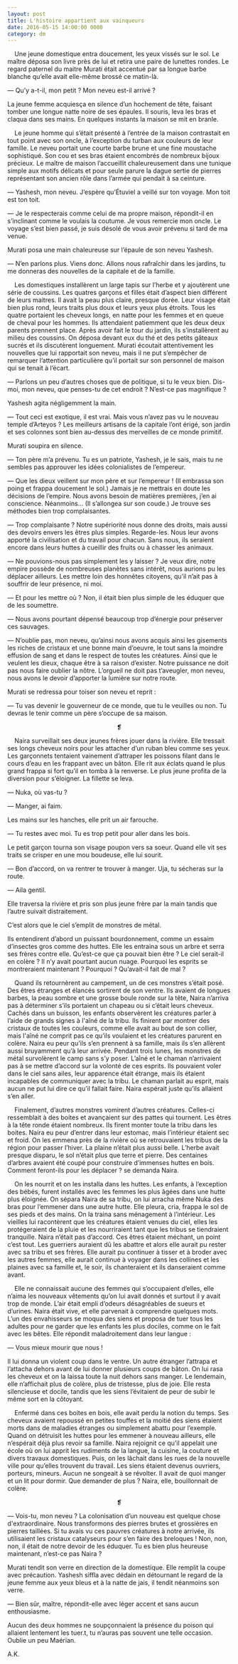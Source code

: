 ```yaml
---
layout: post
title: L'histoire appartient aux vainqueurs
date: 2016-05-15 14:00:00 0000
category: dm
---
```

&nbsp;&nbsp;&nbsp;&nbsp;Une jeune domestique entra doucement, les yeux vissés sur le sol. Le maître déposa son livre près de lui et retira une paire de lunettes rondes. Le regard paternel du maitre Murati était accentué par sa longue barbe blanche qu’elle avait elle-même brossé ce matin-là.

— Qu’y a-t-il, mon petit ? Mon neveu est-il arrivé ?

La jeune femme acquiesça en silence d’un hochement de tête, faisant tomber une longue natte noire de ses épaules. Il souris, leva les bras et claqua dans ses mains. En quelques instants la maison se mit en branle.

&nbsp;&nbsp;&nbsp;&nbsp;Le jeune homme qui s’était présenté à l’entrée de la maison contrastait en tout point avec son oncle, à l’exception du turban aux couleurs de leur famille. Le neveu portait une courte barbe brune et une fine moustache sophistiqué. Son cou et ses bras étaient encombrés de nombreux bijoux précieux. Le maître de maison l’accueillit chaleureusement dans une tunique simple aux motifs délicats et pour seule parure la dague sertie de pierres représentant son ancien rôle dans l’armée qui pendait à sa ceinture.

— Yashesh, mon neveu. J’espère qu’Étuviel a veillé sur ton voyage. Mon toit est ton toit.

— Je le respecterais comme celui de ma propre maison, répondit-il en s’inclinant comme le voulais la coutume. Je vous remercie mon oncle. Le voyage s’est bien passé, je suis désolé de vous avoir prévenu si tard de ma venue.

Murati posa une main chaleureuse sur l’épaule de son neveu Yashesh.

— N’en parlons plus. Viens donc. Allons nous rafraîchir dans les jardins, tu me donneras des nouvelles de la capitale et de la famille. <!--more-->


&nbsp;&nbsp;&nbsp;&nbsp;Les domestiques installèrent un large tapis sur l’herbe et y ajoutèrent une série de coussins. Les quatres garçons et filles était d’aspect bien différent de leurs maitres. Il avait la peau plus claire, presque dorée. Leur visage était bien plus rond, leurs traits plus doux et leurs yeux plus étroits. Tous les quatre portaient les cheveux longs, en natte pour les femmes et en queue de cheval pour les hommes. Ils attendaient patiemment que les deux deux parents prennent place. Après avoir fait le tour du jardin, ils s’installèrent au milieu des coussins. On déposa devant eux du thé et des petits gâteaux sucrés et ils discutèrent longuement. Murati écoutait attentivement les nouvelles que lui rapportait son neveu, mais il ne put s’empêcher de remarquer l’attention particulière qu’il portait sur son personnel de maison qui se tenait à l’écart.

— Parlons un peu d’autres choses que de politique, si tu le veux bien. Dis-moi, mon neveu, que penses-tu de cet endroit ? N’est-ce pas magnifique ?

Yashesh agita négligemment la main.

— Tout ceci est exotique, il est vrai. Mais vous n’avez pas vu le nouveau temple d’Arteyos ? Les meilleurs artisans de la capitale l’ont érigé, son jardin et ses colonnes sont bien au-dessus des merveilles de ce monde primitif.

Murati soupira en silence.

— Ton père m’a prévenu. Tu es un patriote, Yashesh, je le sais, mais tu ne sembles pas approuver les idées colonialistes de l’empereur.

— Que les dieux veillent sur mon père et sur l’empereur ! (Il embrassa son poing et frappa doucement le sol.) Jamais je ne mettrais en doute les décisions de l’empire. Nous avons besoin de matières premières, j’en ai conscience. Néanmoins… (Il s’allongea sur son coude.) Je trouve ses méthodes bien trop complaisantes.

— Trop complaisante ? Notre supériorité nous donne des droits, mais aussi des devoirs envers les êtres plus simples. Regarde-les. Nous leur avons apporté la civilisation et du travail pour chacun. Sans nous, ils seraient encore dans leurs huttes à cueillir des fruits ou à chasser les animaux.

— Ne pouvions-nous pas simplement les y laisser ? Je veux dire, notre empire possède de nombreuses planètes sans intérêt, nous aurions pu les déplacer ailleurs. Les mettre loin des honnêtes citoyens, qu’il n’ait pas à souffrir de leur présence, ni moi.

— Et pour les mettre où ? Non, il était bien plus simple de les éduquer que de les soumettre. 

— Nous avons pourtant dépensé beaucoup trop d’énergie pour préserver ces sauvages.

— N’oublie pas, mon neveu, qu’ainsi nous avons acquis ainsi les gisements les riches de cristaux et une bonne main d’oeuvre, le tout sans la moindre effusion de sang et dans le respect de toutes les créatures. Ainsi que le veulent les dieux, chaque être à sa raison d’exister. Notre puissance ne doit pas nous faire oublier la nôtre. L’orgueil ne doit pas t’aveugler, mon neveu, nous avons le devoir d’apporter la lumière sur notre route. 

Murati se redressa pour toiser son neveu et reprit :

— Tu vas devenir le gouverneur de ce monde, que tu le veuilles ou non. Tu devras le tenir comme un père s’occupe de sa maison.


<center>❡</center>


&nbsp;&nbsp;&nbsp;&nbsp;Naira surveillait ses deux jeunes frères jouer dans la rivière. Elle tressait ses longs cheveux noirs pour les attacher d’un ruban bleu comme ses yeux. Les garçonnets tentaient vainement d’attraper les poissons filant dans le cours d’eau en les frappant avec un bâton. Elle rit aux éclats quand le plus grand frappa si fort qu’il en tomba à la renverse. Le plus jeune profita de la diversion pour s’éloigner. La fillette se leva.

— Nuka, où vas-tu ?

— Manger, ai faim.

Les mains sur les hanches, elle prit un air farouche.

— Tu restes avec moi. Tu es trop petit pour aller dans les bois.

Le petit garçon tourna son visage poupon vers sa soeur. Quand elle vit ses traits se crisper en une mou boudeuse, elle lui sourit.

— Bon d’accord, on va rentrer te trouver à manger. Uja, tu sécheras sur la route.

— Aila gentil.

Elle traversa la rivière et pris son plus jeune frère par la main tandis que l’autre suivait distraitement.


C’est alors que le ciel s’emplit de monstres de métal. 


Ils entendirent d’abord un puissant bourdonnement, comme un essaim d’insectes gros comme des huttes. Elle les entraina sous un arbre et serra ses frères contre elle. Qu’est-ce que ça pouvait bien être ? Le ciel serait-il en colère ? Il n’y avait pourtant aucun nuage. Pourquoi les esprits se montreraient maintenant ? Pourquoi ? Qu’avait-il fait de mal ?

&nbsp;&nbsp;&nbsp;&nbsp;Quand ils retournèrent au campement, un de ces monstres s’était posé. Des êtres étranges et élancés sortirent de son ventre. Ils avaient de longues barbes, la peau sombre et une grosse boule ronde sur la tête, Naira n’arriva pas à déterminer s’ils portaient un chapeau ou si c’était leurs cheveux. Cachés dans un buisson, les enfants observèrent les créatures parler à l’aide de grands signes à l'aîné de la tribu. Ils finirent par montrer des cristaux de toutes les couleurs, comme elle avait au bout de son collier, mais l'aîné ne comprit pas ce qu’ils voulaient et les créatures parurent en colère. Naira eu peur qu’ils s’en prennent à sa famille, mais ils s’en allèrent aussi bruyamment qu’à leur arrivée.
Pendant trois lunes, les monstres de métal survolèrent le camp sans s’y poser. L’aîné et le chaman n’arrivaient pas à se mettre d’accord sur la volonté de ces esprits. Ils pouvaient voler dans le ciel sans ailes, leur apparence était étrange, mais ils étaient incapables de communiquer avec la tribu. Le chaman parlait au esprit, mais aucun ne put lui dire ce qu’il fallait faire. Naira espérait juste qu’ils allaient s’en aller.

&nbsp;&nbsp;&nbsp;&nbsp;Finalement, d’autres monstres vomirent d’autres créatures. Celles-ci ressemblait à des boites et avançaient sur des pattes qui tournent. Les êtres à la tête ronde étaient nombreux. Ils firent monter toute la tribu dans les boites. Naira eu peur d’entrer dans leur estomac, mais l’intérieur étaient sec et froid. On les emmena près de la rivière où se retrouvaient les tribus de la région pour passer l’hiver. 
La plaine n’était plus aussi belle. L’herbe avait presque disparu, le sol n’était plus que terre et pierre. Des centaines d’arbres avaient été coupé pour construire d’immenses huttes en bois. Comment feront-ils pour les déplacer ? se demanda Naira.

&nbsp;&nbsp;&nbsp;&nbsp;On les nourrit et on les installa dans les huttes. Les enfants, à l’exception des bébés, furent installés avec les femmes les plus âgées dans une hutte plus éloignée. On sépara Naira de sa tribu, on lui arracha même Nuka des bras pour l’emmener dans une autre hutte. Elle pleura, cria, frappa le sol de ses pieds et des mains. On la traina sans ménagement à l’intérieur.
Les vieilles lui racontèrent que les créatures étaient venues du ciel, elles les protégeraient de la pluie et les nourriraient tant que les tribus se tiendraient tranquille. Naira n’était pas d’accord. Ces êtres étaient méchant, un point c’est tout. Les guerriers auraient dû les abattre et alors elle aurait pu rester avec sa tribu et ses frères. Elle aurait pu continuer à tisser et à broder avec les autres femmes, elle aurait continué à voyager dans les collines et les plaines avec sa famille et, le soir, ils chanteraient et ils danseraient comme avant.

&nbsp;&nbsp;&nbsp;&nbsp;Elle ne connaissait aucune des femmes qui s’occupaient d’elles, elle n’aima les nouveaux vêtements qu’on lui avait donnés et surtout il y avait trop de monde. L’air était empli d’odeurs désagréables de sueurs et d’urines. Naira était vive, et elle parvenait à comprendre quelques mots. L’un des envahisseurs se moqua des siens et proposa de tuer tous les adultes pour ne garder que les enfants les plus dociles, comme on le fait avec les bêtes. Elle répondit maladroitement dans leur langue :

— Vous mieux mourir que nous !

Il lui donna un violent coup dans le ventre. Un autre étranger l’attrapa et l’attacha dehors avant de lui donner plusieurs coups de bâton. On lui rasa les cheveux et on la laissa toute la nuit dehors sans manger. Le lendemain, elle n’affichait plus de colère, plus de tristesse, plus de joie. Elle resta silencieuse et docile, tandis que les siens l’évitaient de peur de subir le même sort en la côtoyant.

&nbsp;&nbsp;&nbsp;&nbsp;Enfermé dans ces boites en bois, elle avait perdu la notion du temps. Ses cheveux avaient repoussé en petites touffes et la moitié des siens étaient morts dans de maladies étranges ou simplement abattu pour l’exemple. Quand on détruisit les huttes pour les emmener à nouveau ailleurs, elle n’espérait déjà plus revoir sa famille. Naira rejoignit ce qu’il appelait une école où on lui apprit les rudiments de la langue, la cuisine, la couture et divers travaux domestiques. Puis, on les lâchait dans les rues de la nouvelle ville pour qu’elles trouvent du travail. Les siens étaient devenus ouvriers, porteurs, mineurs. Aucun ne songeait à se révolter. Il avait de quoi manger et un lit pour dormir. Que demander de plus ? Naira, elle, bouillonnait de colère.


<center>❡</center>


— Vois-tu, mon neveu ? La colonisation d’un nouveau est quelque chose d'extraordinaire. Nous transformons des pierres brutes et grossières en pierres taillées. Si tu avais vu ces pauvres créatures à notre arrivée, ils utilisaient les cristaux catalyseurs pour s’en faire des breloques ! Non, non, non, il était de notre devoir de les éduquer. Tu es bien plus heureuse maintenant, n’est-ce pas Naira ?

Murati tendit son verre en direction de la domestique. Elle remplit la coupe avec précaution. Yashesh siffla avec dédain en détournant le regard de la jeune femme aux yeux bleus et à la natte de jais, il tendit néanmoins son verre.

— Bien sûr, maître, répondit-elle avec léger accent et sans aucun enthousiasme.

Aucun des deux hommes ne soupçonnaient la présence du poison qui allaient lentement les tuer.t, tu n’auras pas souvent une telle occasion. Oublie un peu Maérïan.


A.K.